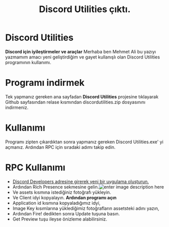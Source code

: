 ﻿---
title:  Discord Utilities çıktı.
description:  Discord deneyimini ve toksikliğini arttırın.
tags:  
- yazılım
image:  https://lh3.googleusercontent.com/J63brE6LlONpQy313P2klN0FoVtkVyZCJ6SIik3HPJJnQMHUhqX0hvs_Zql7PBdjS3H5-qiX1R9v5GDgGvdrxWVBauDVHpLGTViZfWRUyOKnHV6h1Tt1Ffmp4_tW1dmUAI33dhePazvEX-vZ2G6WU_poQsGSJDJTxqnv99xQ_LALJ56z14Kc6_m3bGltXW1cLzh4wH5NBG0oQw2n3tszx5lj522z791l21zRuTIZwqRAyTb4ioIDKGKsTugRhSA-voLipw_NRwVVNBF3Ana4Es3yxH-8LxugADP9FLMblbzcfREvoG3P2gXRcAdEM-z1AMivyAgJddvgWtcd1f-a6lPsdnejqJrE3FSZ27wPg-K8Bz0qWHYwYpeng31nirlvUd86VxiEuGwpYIK-BHTIZEnpOlZnpyxerL5ZP-3Z8LIqVKZUVzjtwVG39dSf29nTkqWWGCoPECcdKJV_SlgigTyDRgOvmOxevJfXmIFuaF66K8F6KC8A1MlVrfzZOpT2FZ8asqmi0A9DgLBJFcQ2iUOnj5kptxzP8Eih4JcuyeYVG7DX5e5qqhZPIbU3znk6PVZvz-UmifppgOQKDHglRqTEWp7ySgnAUY8W6p-UXIXPJSwT3h9Kv-gULrBRwL-0IcxtZ3lMnZnFID-GztdyBDjjRV5osBkUrGCIp5FC12ojjOeYWOwr1ZFRw-u6=w295-h300-no?authuser=0
createdAt:  2020-02-15 14:55
---

# Discord Utilities
**Discord için iyileştirmeler ve araçlar**
Merhaba ben Mehmet Ali bu yazıyı yazmamım amacı yeni geliştirdiğim ve gayet kullanışlı olan Discord Utilities programının kullanımı.

# Programı indirmek
Tek yapmanız gereken ana sayfadan **Discord Utilities** projesine tıklayarak Github sayfasından relase kısmından discordutilities.zip dosyasınını indirmeniz.
# Kullanımı
Programı zipten çıkardıktan sonra yapmanız gereken Discord Utilities.exe' yi açmanız. Ardından RPC için sıradaki adımı takip edin.
# RPC Kullanımı

 - [Discord Developers adresine girerek yeni bir uygulama oluşturun.](https://discord.com/developers/applications)
 - Ardından Rich Presence sekmesine gelin.![enter image description here](https://lh3.googleusercontent.com/U8tj32BdnRjgQpvrdG2qkVHTxTDsXYC2l2STdidxwZM5lEXWh6c7OCHnGP7LQGd1TN6ocd10QW56TMogvCkl7jsALbWcmy_ll-h2IQJ2Cr5R5J3mtsdi0lTjk0BGSjeA1uT4thUqrP9zyp0lpguYCl9vlByxP9kZj4lpeKQwokgBIB--_jOSzj0cXI9JzFM4pTaNk0xXLuk1kGAUKMGdM2b0Z4jivY4z3d50scH6UEIRwwJM0tD3oxgrFAjjg-gguYgJiG1lRInobUH2aEGtALOfnY6JFkBwfvaXT9pPPA_jJdVvfT0K2l5-3UgLaccbcli9_EmLBvQZUNFbx0P9QjomWesGBXaOZ2j6DwDGxL5pchq6XM48ze54peyY1ZCm9rOpJFwu8pSIadeggvg8qYChPqSGIwzg4Vf8s_2aw5aiWAA-oGAlwC-QNV_VuSFJCwVPeh5TWkWJGWc48y9dNxpbK1wam2X_24aKpE-fW3Afk8KvbuGMW5XfgblyfikhCX10fI5QWSHeqWDfb3PIKiTAr9lodH7uAzDDTTnpTeqigVPIJh2E9CZBIUU4TCVIBzHhBeWf_no_4-kruyhvAKFAKURJCe1yflFgJRWK744iu6Xs4L505wyiQrTyR5XcsqnKBrYJbfTN0AsDx2y5fqmdalSAAeM7z9ZbyYHP1FATjPWXaGSd8X5CpAgV=w343-h694-no?authuser=0)
 - Ve assets kısmına istediğiniz fotoğrafı yükleyin.
 - Ve Client idyi kopyalayın.
 **Ardından programı açın**
 - Application id kısmına kopyaladığımız idyi,
 - Image Key kısımlarına yüklediğimiz fotoğrafların assetsteki adını yazın,
 - Ardından Fire! dedikten sonra Update tuşuna basın.
 - Get Preview tuşu ileyse önizleme alabilirsiniz.

